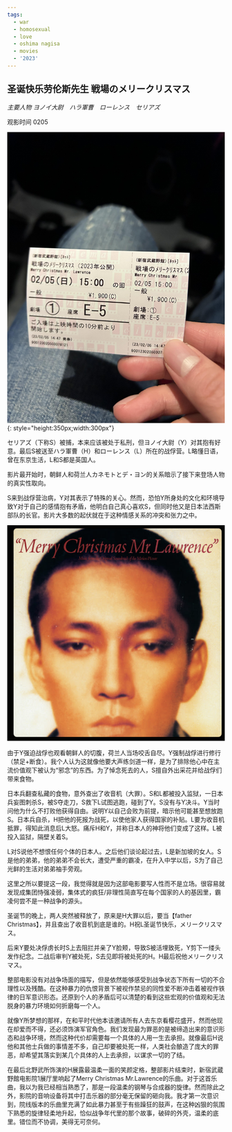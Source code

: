 ```yaml
---
tags:
  - war
  - homosexual
  - love
  - oshima nagisa
  - movies
  - '2023'
---
```


## 圣诞快乐劳伦斯先生 戦場のメリークリスマス

*主要人物 ヨノイ大尉　ハラ軍曹　ローレンス　セリアズ*

观影时间 0205

![电影票](img/2月5日.jpg){: style="height:350px;width:300px"}

セリアズ（下称S）被捕，本来应该被处于私刑，但ヨノイ大尉（Y）对其抱有好意。最后S被送至ハラ軍曹（H）和ローレンス（L）所在的战俘营。L略懂日语，曾在东京生活，L和S都是英国人。

影片最开始时，朝鲜人和荷兰人カネモトとデ・ヨン的关系暗示了接下来登场人物的真实性取向。

S来到战俘营治病，Y对其表示了特殊的关心。然而，恐怕Y所身处的文化和环境导致Y对于自己的感情抱有矛盾，他明白自己真心喜欢S，但同时他又是日本法西斯部队的长官。影片大多数的起伏就在于这种情感关系的冲突和张力之中。

![坂本龙一年轻时的脸好有特色](/img/sakamoto.png)

由于Y强迫战俘也观看朝鲜人的切腹，荷兰人当场咬舌自尽。Y强制战俘进行修行（禁足+断食）。我个人认为这就像他要大声练剑道一样，是为了排除他心中在主流价值观下被认为“邪念”的东西。为了悼念死去的人，S擅自外出采花并给战俘们带来食物。

日本兵翻查私藏的食物，意外查出了收音机（大罪）。S和L都被投入监狱，一日本兵妄图刺杀S，被S夺走刀，S救下L试图逃跑，碰到了Y。S没有与Y决斗。Y当时问他为什么不打败他获得自由。说明Y以自己会败为前提，暗示他可能甚至想放跑S。日本兵自杀，H把他的死报为战死，以使他家人获得国家的补贴。L要为收音机抵罪，得知此消息后L大怒。痛斥H和Y，并称日本人的神将他们变成了这样。L被投入监狱，隔壁关着S。

L对S说他不想恨任何个体的日本人。之后他们谈论起过去，L是新加坡的女人。S是他的弟弟，他的弟弟不会长大，遭受严重的霸凌，在升入中学以后，S为了自己光鲜的生活对弟弟袖手旁观。

这里之所以要提这一段，我觉得就是因为这部电影要写人性而不是立场。很容易就发现成集团恃强凌弱，集体式的疯狂/非理性简直写在每个国家的人的基因里，霸凌何尝不是一种战争的源头。

圣诞节的晚上，两人突然被释放了，原来是H大罪以后，要当【father Christmas】，并且查出了收音机到底是谁的。H祝L圣诞节快乐，メリークリスマス。

后来Y要处决俘虏长时S上去阻拦并亲了Y脸颊，导致S被活埋致死，Y剪下一缕头发作纪念。二战后审判Y被处死，S去见即将被处死的H。H最后祝他メリークリスマス。

整部电影没有对战争场面的描写，但是依然能够感受到战争状态下所有一切的不合理性以及残酷。在这种暴力的仇恨背景下被视作禁忌的同性爱不断冲击着被视作铁律的日军意识形态。还原到个人的矛盾后可以清楚的看到这些宏观的价值观和无法脱身的暴力环境如何折磨每一个人。

就像Y所梦想的那样，在和平时代他本该邀请所有人去东京看樱花盛开，然而他现在却爱而不得，还必须饰演军官角色。我们发现最为罪恶的是被缔造出来的意识形态和战争环境，然而这种代价却需要每一个具体的人用一生去承担。就像最后H说他和其他士兵做的事情差不多，自己却要被处死一样，人类社会酿造了庞大的罪恶，却希望其落实到某几个具体的人上去承担，以谋求一切的了结。

在最后北野武所饰演的H展露最温柔一面的笑颜定格，整部影片结束时，新宿武蔵野館电影院1展厅里响起了Merry Christmas Mr.Lawrence的乐曲。对于这首乐曲，我以为我已经相当熟悉了，那是一段温柔的钢琴与合成器的旋律。然而除此之外，影院的音响设备将其中打击乐器的部分毫无保留的砸向我。我才第一次意识到，院线版本的乐曲里充满了如此暴力甚至于有些躁狂的鼓声，在这种凶狠的氛围下熟悉的旋律轻柔地升起，恰似战争年代里的那个故事，破碎的外壳，温柔的底里。错位而不协调，美得无可奈何。